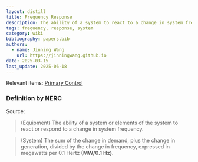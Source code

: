 ```yaml
---
layout: distill
title: Frequency Response
description: The ability of a system to react to a change in system frequency.
tags: frequency, response, system
category: wiki
bibliography: papers.bib
authors:
  - name: Jinning Wang
    url: https://jinningwang.github.io
date: 2025-03-15
last_update: 2025-06-18
---
```


Relevant items: [Primary Control](/wiki/primary-control)

### Definition by NERC

Source: <d-cite key="nerc2024glossary"></d-cite>

> (Equipment) The ability of a system or elements of the system to react or respond to a change in system frequency.

> (System) The sum of the change in demand, plus the change in generation, divided by the change in frequency, expressed in megawatts per 0.1 Hertz **(MW/0.1 Hz)**.

